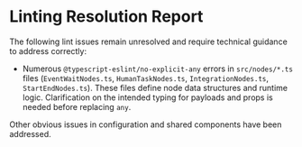 # Linting Resolution Report

The following lint issues remain unresolved and require technical guidance to address correctly:

- Numerous `@typescript-eslint/no-explicit-any` errors in `src/nodes/*.ts` files (`EventWaitNodes.ts`, `HumanTaskNodes.ts`, `IntegrationNodes.ts`, `StartEndNodes.ts`). These files define node data structures and runtime logic. Clarification on the intended typing for payloads and props is needed before replacing `any`.

Other obvious issues in configuration and shared components have been addressed.
